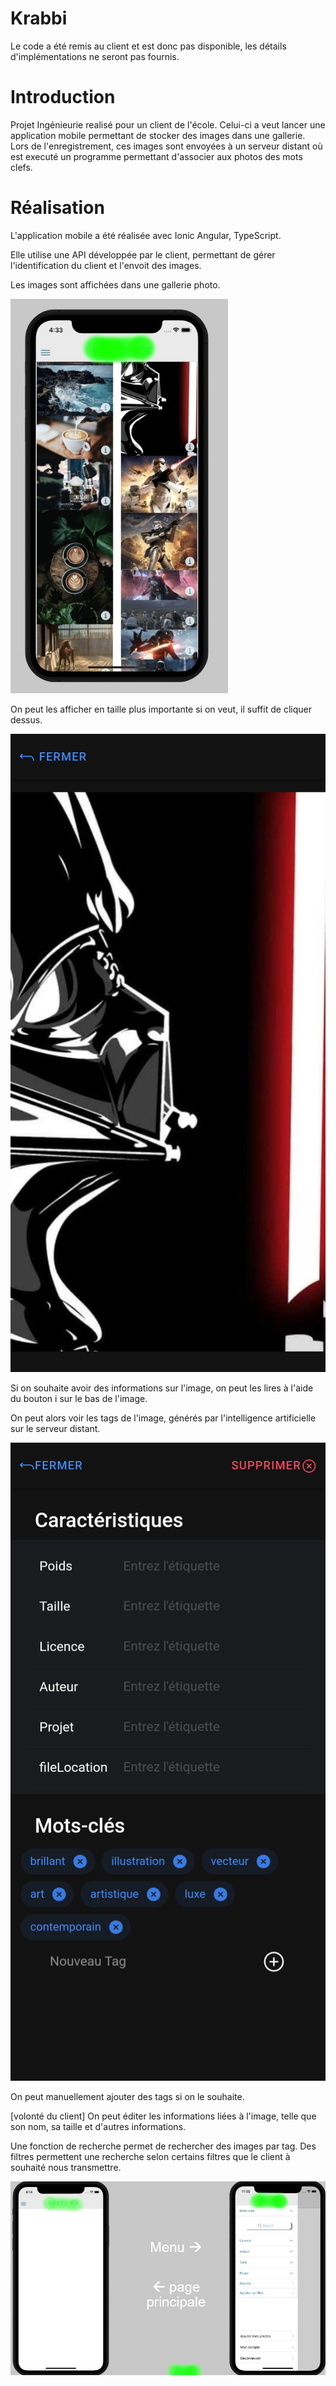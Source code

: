 # Krabbi
Le code a été remis au client et est donc pas disponible, les détails d'implémentations ne seront pas fournis.
# Introduction 

Projet Ingénieurie realisé pour un client de l'école. Celui-ci a veut lancer une application mobile permettant de stocker des images dans une gallerie. Lors de l'enregistrement, ces images sont envoyées à un serveur distant où est executé un programme permettant d'associer aux photos des mots clefs.

# Réalisation 

L'application mobile a été réalisée avec  Ionic Angular, TypeScript.

Elle utilise une API développée par le client, permettant de gérer l'identification du client et l'envoit des images.

Les images sont affichées dans une gallerie photo.

![images](Ress/Images/images.jpg)

On peut les afficher en taille plus importante si on veut, il suffit de cliquer dessus.

![grande image](Ress/Images/darkVador.png)

Si on souhaite avoir des informations sur l'image, on peut les lires à l'aide du bouton i sur le bas de l'image.

On peut alors voir les tags de l'image, générés par l'intelligence artificielle sur le serveur distant.

![tags](Ress/Images/prez.png)

On peut manuellement ajouter des tags si on le souhaite. 

[volonté du client] On peut éditer les informations liées à l'image, telle que son nom, sa taille et d'autres informations.

Une fonction de recherche permet de rechercher des images par tag. Des filtres permettent une recherche selon certains filtres que le client à souhaité nous transmettre.

![recheche](Ress/Images/menu.jpg)